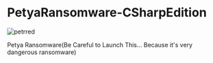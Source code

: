 # PetyaRansomware-CSharpEdition
![petrred](https://user-images.githubusercontent.com/109435498/179371190-418d8d17-09bd-40a7-b0a1-a994fd91bf89.gif)

Petya Ransomware(Be Careful to Launch This... Because it's very dangerous ransomware)
